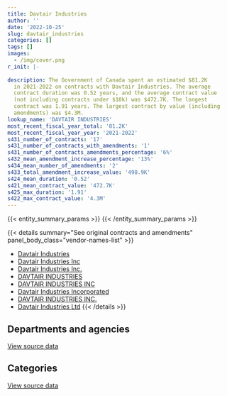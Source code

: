 ```yaml
---
title: Davtair Industries
author: ''
date: '2022-10-25'
slug: davtair_industries
categories: []
tags: []
images:
  - /img/cover.png
r_init: |-
  
description: The Government of Canada spent an estimated $81.2K
  in 2021-2022 on contracts with Davtair Industries. The average
  contract duration was 0.52 years, and the average contract value
  (not including contracts under $10k) was $472.7K. The longest
  contract was 1.91 years. The largest contract by value (including
  amendments) was $4.3M.
lookup_name: 'DAVTAIR INDUSTRIES'
most_recent_fiscal_year_total: '81.2K'
most_recent_fiscal_year_year: '2021-2022'
s431_number_of_contracts: '17'
s431_number_of_contracts_with_amendments: '1'
s431_number_of_contracts_amendments_percentage: '6%'
s432_mean_amendment_increase_percentage: '13%'
s434_mean_number_of_amendments: '2'
s433_total_amendment_increase_value: '498.9K'
s424_mean_duration: '0.52'
s421_mean_contract_value: '472.7K'
s425_max_duration: '1.91'
s422_max_contract_value: '4.3M'
---
```


<script src="/rmarkdown-libs/htmlwidgets/htmlwidgets.js"></script>
<link href="/rmarkdown-libs/datatables-css/datatables-crosstalk.css" rel="stylesheet" />
<script src="/rmarkdown-libs/datatables-binding/datatables.js"></script>
<script src="/rmarkdown-libs/jquery/jquery-3.6.0.min.js"></script>
<link href="/rmarkdown-libs/dt-core-bootstrap/css/dataTables.bootstrap.min.css" rel="stylesheet" />
<link href="/rmarkdown-libs/dt-core-bootstrap/css/dataTables.bootstrap.extra.css" rel="stylesheet" />
<script src="/rmarkdown-libs/dt-core-bootstrap/js/jquery.dataTables.min.js"></script>
<script src="/rmarkdown-libs/dt-core-bootstrap/js/dataTables.bootstrap.min.js"></script>
<link href="/rmarkdown-libs/crosstalk/css/crosstalk.min.css" rel="stylesheet" />
<script src="/rmarkdown-libs/crosstalk/js/crosstalk.min.js"></script>
<script src="/rmarkdown-libs/htmlwidgets/htmlwidgets.js"></script>
<link href="/rmarkdown-libs/datatables-css/datatables-crosstalk.css" rel="stylesheet" />
<script src="/rmarkdown-libs/datatables-binding/datatables.js"></script>
<script src="/rmarkdown-libs/jquery/jquery-3.6.0.min.js"></script>
<link href="/rmarkdown-libs/dt-core-bootstrap/css/dataTables.bootstrap.min.css" rel="stylesheet" />
<link href="/rmarkdown-libs/dt-core-bootstrap/css/dataTables.bootstrap.extra.css" rel="stylesheet" />
<script src="/rmarkdown-libs/dt-core-bootstrap/js/jquery.dataTables.min.js"></script>
<script src="/rmarkdown-libs/dt-core-bootstrap/js/dataTables.bootstrap.min.js"></script>
<link href="/rmarkdown-libs/crosstalk/css/crosstalk.min.css" rel="stylesheet" />
<script src="/rmarkdown-libs/crosstalk/js/crosstalk.min.js"></script>

{{< entity_summary_params >}}
{{< /entity_summary_params >}}

{{< details summary="See original contracts and amendments" panel_body_class="vendor-names-list" >}}
- [Davtair Industries](https://search.open.canada.ca/en/ct/?sort=contract_value_f%20desc&page=1&search_text=%22Davtair%20Industries%22)
- [Davtair Industries Inc](https://search.open.canada.ca/en/ct/?sort=contract_value_f%20desc&page=1&search_text=%22Davtair%20Industries%20Inc%22)
- [Davtair Industries Inc.](https://search.open.canada.ca/en/ct/?sort=contract_value_f%20desc&page=1&search_text=%22Davtair%20Industries%20Inc.%22)
- [DAVTAIR INDUSTRIES](https://search.open.canada.ca/en/ct/?sort=contract_value_f%20desc&page=1&search_text=%22DAVTAIR%20INDUSTRIES%22)
- [DAVTAIR INDUSTRIES INC](https://search.open.canada.ca/en/ct/?sort=contract_value_f%20desc&page=1&search_text=%22DAVTAIR%20INDUSTRIES%20INC%22)
- [Davtair Industries Incorporated](https://search.open.canada.ca/en/ct/?sort=contract_value_f%20desc&page=1&search_text=%22Davtair%20Industries%20Incorporated%22)
- [DAVTAIR INDUSTRIES INC.](https://search.open.canada.ca/en/ct/?sort=contract_value_f%20desc&page=1&search_text=%22DAVTAIR%20INDUSTRIES%20INC.%22)
- [Davtair Industries Ltd](https://search.open.canada.ca/en/ct/?sort=contract_value_f%20desc&page=1&search_text=%22Davtair%20Industries%20Ltd%22)
{{< /details >}}

## Departments and agencies

<div id="htmlwidget-1" style="width:100%;height:auto;" class="datatables html-widget"></div>
<script type="application/json" data-for="htmlwidget-1">{"x":{"style":"bootstrap","filter":"none","vertical":false,"data":[["<a href=\"/departments/cbsa-asfc/\">Canada Border Services Agency<\/a>","<a href=\"/departments/dnd-mdn/\">National Defence<\/a>","<a href=\"/departments/hc-sc/\">Health Canada<\/a>"],[null,518238.03,null],[null,1743548.56,null],[34090.09,775616.65,40680],[null,81171.34,null]],"container":"<table class=\"table table-striped table-hover row-border order-column display\">\n  <thead>\n    <tr>\n      <th>Department<\/th>\n      <th>2018-2019<\/th>\n      <th>2019-2020<\/th>\n      <th>2020-2021<\/th>\n      <th>2021-2022<\/th>\n    <\/tr>\n  <\/thead>\n<\/table>","options":{"order":[[4,"desc"]],"pageLength":10,"autoWidth":true,"columnDefs":[{"targets":1,"render":"function(data, type, row, meta) {\n    return type !== 'display' ? data : DTWidget.formatCurrency(data, \"$\", 2, 3, \",\", \".\", true, null);\n  }"},{"targets":2,"render":"function(data, type, row, meta) {\n    return type !== 'display' ? data : DTWidget.formatCurrency(data, \"$\", 2, 3, \",\", \".\", true, null);\n  }"},{"targets":3,"render":"function(data, type, row, meta) {\n    return type !== 'display' ? data : DTWidget.formatCurrency(data, \"$\", 2, 3, \",\", \".\", true, null);\n  }"},{"targets":4,"render":"function(data, type, row, meta) {\n    return type !== 'display' ? data : DTWidget.formatCurrency(data, \"$\", 2, 3, \",\", \".\", true, null);\n  }"},{"width":"16%","targets":[1,2,3,4]},{"className":"dt-right","targets":[1,2,3,4]}],"orderClasses":false}},"evals":["options.columnDefs.0.render","options.columnDefs.1.render","options.columnDefs.2.render","options.columnDefs.3.render"],"jsHooks":[]}</script>
<p class="text-right">
<a href="https://github.com/GoC-Spending/contracts-data/tree/main/data/out/vendors/davtair_industries/summary_by_fiscal_year_by_department.csv" class="source-data-link btn btn-link">View source data</a>
</p>

## Categories

<div id="htmlwidget-2" style="width:100%;height:auto;" class="datatables html-widget"></div>
<script type="application/json" data-for="htmlwidget-2">{"x":{"style":"bootstrap","filter":"none","vertical":false,"data":[["<a href=\"/categories/defence/\">Defence<\/a>","<a href=\"/categories/transportation_and_logistics/\">Transportation and logistics<\/a>","<a href=\"/categories/industrial_products_and_services/\">Industrial products and services<\/a>"],[518238.03,null,null],[1451413.09,null,292135.48],[602957.97,40680,206748.76],[81171.34,null,null]],"container":"<table class=\"table table-striped table-hover row-border order-column display\">\n  <thead>\n    <tr>\n      <th>Category<\/th>\n      <th>2018-2019<\/th>\n      <th>2019-2020<\/th>\n      <th>2020-2021<\/th>\n      <th>2021-2022<\/th>\n    <\/tr>\n  <\/thead>\n<\/table>","options":{"order":[[4,"desc"]],"dom":"t","pageLength":30,"autoWidth":true,"columnDefs":[{"targets":1,"render":"function(data, type, row, meta) {\n    return type !== 'display' ? data : DTWidget.formatCurrency(data, \"$\", 2, 3, \",\", \".\", true, null);\n  }"},{"targets":2,"render":"function(data, type, row, meta) {\n    return type !== 'display' ? data : DTWidget.formatCurrency(data, \"$\", 2, 3, \",\", \".\", true, null);\n  }"},{"targets":3,"render":"function(data, type, row, meta) {\n    return type !== 'display' ? data : DTWidget.formatCurrency(data, \"$\", 2, 3, \",\", \".\", true, null);\n  }"},{"targets":4,"render":"function(data, type, row, meta) {\n    return type !== 'display' ? data : DTWidget.formatCurrency(data, \"$\", 2, 3, \",\", \".\", true, null);\n  }"},{"width":"16%","targets":[1,2,3,4]},{"className":"dt-right","targets":[1,2,3,4]}],"orderClasses":false,"lengthMenu":[10,25,30,50,100]}},"evals":["options.columnDefs.0.render","options.columnDefs.1.render","options.columnDefs.2.render","options.columnDefs.3.render"],"jsHooks":[]}</script>
<p class="text-right">
<a href="https://github.com/GoC-Spending/contracts-data/tree/main/data/out/vendors/davtair_industries/summary_by_fiscal_year_by_category.csv" class="source-data-link btn btn-link">View source data</a>
</p>
